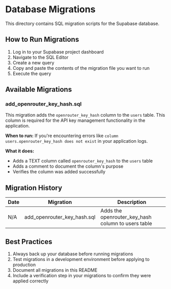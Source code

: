# Database Migrations

This directory contains SQL migration scripts for the Supabase database.

## How to Run Migrations

1. Log in to your Supabase project dashboard
2. Navigate to the SQL Editor
3. Create a new query
4. Copy and paste the contents of the migration file you want to run
5. Execute the query

## Available Migrations

### add_openrouter_key_hash.sql

This migration adds the `openrouter_key_hash` column to the `users` table. This column is required for the API key management functionality in the application.

**When to run:** If you're encountering errors like `column users.openrouter_key_hash does not exist` in your application logs.

**What it does:**

- Adds a TEXT column called `openrouter_key_hash` to the `users` table
- Adds a comment to document the column's purpose
- Verifies the column was added successfully

## Migration History

| Date | Migration                   | Description                                        |
| ---- | --------------------------- | -------------------------------------------------- |
| N/A  | add_openrouter_key_hash.sql | Adds the openrouter_key_hash column to users table |

## Best Practices

1. Always back up your database before running migrations
2. Test migrations in a development environment before applying to production
3. Document all migrations in this README
4. Include a verification step in your migrations to confirm they were applied correctly

